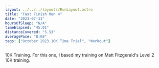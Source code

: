 ```yaml
---
layout: ../../../layouts/RunLayout.astro
title: "Fast Finish Run 4"
date: "2023-07-11"
hoursOfSleep: "N/A"
timeElapsed: "45:01"
distanceCovered: "5.53"
averagePace: "8:08"
tags: ["October 2023 10K Time Trial", "Workout"]
---
```


10K Training. For this one, I based my training on Matt Fitzgerald's Level 2 10K training.
